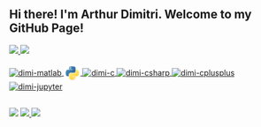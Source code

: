## Hi there! I'm Arthur Dimitri. Welcome to my GitHub Page!
 <div>
  <a href="https://github.com/https://github.com/dimitriarthur">
  <img height="180em" src="https://github-readme-stats.vercel.app/api?username=dimitriarthur&show_icons=true&theme=highcontrast&include_all_commits=true&count_private=true"/>
  <img height="180em" src="https://github-readme-stats.vercel.app/api/top-langs/?username=dimitriarthur&layout=compact&langs_count=7&theme=highcontrast"/>
</div>
  <div style="display: inline_block"><br>
  <img align="center" alt="dimi-matlab" height="30" width="30" src="https://user-images.githubusercontent.com/50504364/130326223-675b1818-4a65-417b-8649-4c82bf2f1f88.png">
  <img align="center" alt="dimi-py" height="30" width="30" src="https://raw.githubusercontent.com/devicons/devicon/master/icons/python/python-original.svg">
  <img align="center" alt="dimi-c" height="30" width="30" src="https://user-images.githubusercontent.com/50504364/130326288-90246802-5be9-49e6-bfa2-37d043459a49.png">
  <img align="center" alt="dimi-csharp" height="30" width="30" src="https://user-images.githubusercontent.com/50504364/130326483-6d1aa5c0-c369-479c-b5f7-01116893841f.png">
  <img align="center" alt="dimi-cplusplus" height="30" width="30" src="https://user-images.githubusercontent.com/50504364/130326327-bb46ead9-c166-4496-827c-e18f67be7b71.png">
  <img align="center" alt="dimi-jupyter" height="30" width="30" src="https://user-images.githubusercontent.com/50504364/130326357-7aee2f21-dbc0-4c21-b938-8f8b1b19b6cd.png">


</div>

  ##
 
<div>
  <a href = "mailto:arthur.dimitri@ee.ufcg.edu.br"><img src="https://img.shields.io/badge/-Gmail-%23333?style=for-the-badge&logo=gmail&logoColor=white" target="_blank"></a>
   <a href="http://lattes.cnpq.br/0078892633874056" target="_blank"><img src="https://user-images.githubusercontent.com/50504364/130326727-b3e9d761-5eff-4265-8b4c-a09ea5f6dbf9.png">
  <a href="https://www.linkedin.com/in/arthur-dimitri-488705192/" target="_blank"><img src="https://img.shields.io/badge/-LinkedIn-%230077B5?style=for-the-badge&logo=linkedin&logoColor=white" target="_blank"></a> 
 
 
</div>
